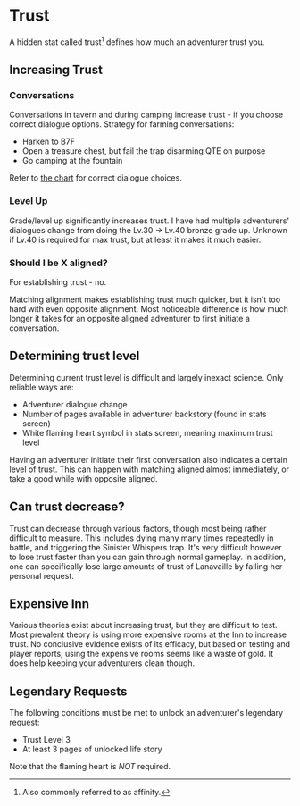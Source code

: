 # Trust

A hidden stat called trust[^1] defines how much an adventurer trust you.

[^1]: Also commonly referred to as affinity.

## Increasing Trust

### Conversations

Conversations in tavern and during camping increase trust - if you choose
correct dialogue options. Strategy for farming conversations:

- Harken to B7F
- Open a treasure chest, but fail the trap disarming QTE on purpose
- Go camping at the fountain

Refer to [the chart](chart.md) for correct dialogue choices.

### Level Up

Grade/level up significantly increases trust. I have had multiple adventurers'
dialogues change from doing the Lv.30 -> Lv.40 bronze grade up. Unknown if
Lv.40 is required for max trust, but at least it makes it much easier.

### Should I be X aligned?

For establishing trust - no.

Matching alignment makes establishing trust much quicker, but it isn't too hard
with even opposite alignment. Most noticeable difference is how much longer it
takes for an opposite aligned adventurer to first initiate a conversation.

## Determining trust level

Determining current trust level is difficult and largely inexact science. Only
reliable ways are:

- Adventurer dialogue change
- Number of pages available in adventurer backstory (found in stats screen)
- White flaming heart symbol in stats screen, meaning maximum trust level

Having an adventurer initiate their first conversation also indicates a certain
level of trust. This can happen with matching aligned almost immediately, or
take a good while with opposite aligned.

## Can trust decrease?

Trust can decrease through various factors, though most being rather difficult to measure. This includes dying many many times repeatedly in battle, and triggering the Sinister Whispers trap. It's very difficult however to lose trust faster than you can gain through normal gameplay. In addition, one can specifically lose large amounts of trust of Lanavaille by failing her personal request.

## Expensive Inn

Various theories exist about increasing trust, but they are difficult to test.
Most prevalent theory is using more expensive rooms at the Inn to increase
trust. No conclusive evidence exists of its efficacy, but based on testing and
player reports, using the expensive rooms seems like a waste of gold. It does
help keeping your adventurers clean though.

## Legendary Requests

The following conditions must be met to unlock an adventurer's legendary request:

- Trust Level 3
- At least 3 pages of unlocked life story

Note that the flaming heart is *NOT* required.
